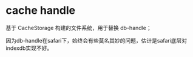 # cache handle

基于 CacheStorage 构建的文件系统，用于替换 db-handle；

因为db-handle在safari下，始终会有些莫名其妙的问题，估计是safari底层对indexdb实现不好。
